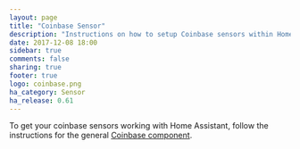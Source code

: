 ```yaml
---
layout: page
title: "Coinbase Sensor"
description: "Instructions on how to setup Coinbase sensors within Home Assistant."
date: 2017-12-08 18:00
sidebar: true
comments: false
sharing: true
footer: true
logo: coinbase.png
ha_category: Sensor
ha_release: 0.61
---
```


To get your coinbase sensors working with Home Assistant, follow the instructions for the general [Coinbase component](/components/coinbase/).
